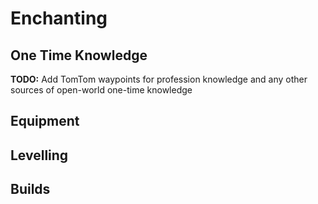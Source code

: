# Enchanting

## One Time Knowledge

**TODO:** Add TomTom waypoints for profession knowledge and any other sources of open-world one-time knowledge

## Equipment

## Levelling

## Builds